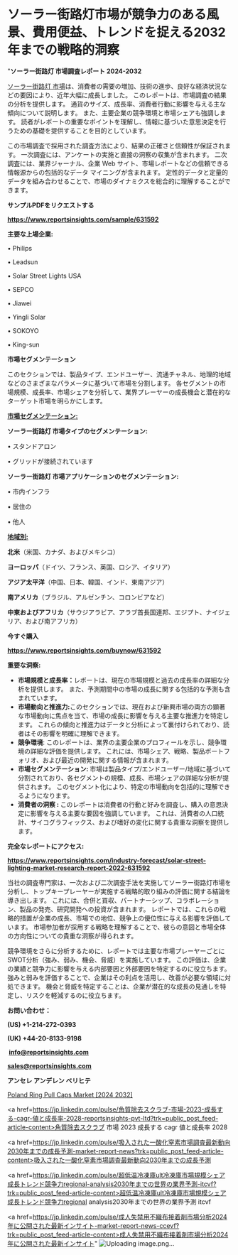 # ソーラー街路灯市場が競争力のある風景、費用便益、トレンドを捉える2032年までの戦略的洞察

"<strong>ソーラー街路灯 市場調査レポート 2024-2032</strong>

<a href=https://www.reportsinsights.com/sample/631592>ソーラー街路灯 市場</a>は、消費者の需要の増加、技術の進歩、良好な経済状況などの要因により、近年大幅に成長しました。 このレポートは、市場調査の結果の分析を提供します。 通貨のサイズ、成長率、消費者行動に影響を与える主な傾向について説明します。 また、主要企業の競争環境と市場シェアも強調します。 読者がレポートの重要なポイントを理解し、情報に基づいた意思決定を行うための基礎を提供することを目的としています。

この市場調査で採用された調査方法により、結果の正確さと信頼性が保証されます。 一次調査には、アンケートの実施と直接の洞察の収集が含まれます。 二次調査には、業界ジャーナル、企業 Web サイト、市場レポートなどの信頼できる情報源からの包括的なデータ マイニングが含まれます。 定性的データと定量的データを組み合わせることで、市場のダイナミクスを総合的に理解することができます。

<strong><b>サンプルPDFをリクエストする</b></strong>

<a href=https://www.reportsinsights.com/sample/631592><strong><u>https://www.reportsinsights.com/sample/631592</u></strong></a>

<strong>主要な上場企業:</strong>

• Philips

• Leadsun

• Solar Street Lights USA

• SEPCO

• Jiawei

• Yingli Solar

• SOKOYO

• King-sun

<strong>市場セグメンテーション</strong>

このセクションでは、製品タイプ、エンドユーザー、流通チャネル、地理的地域などのさまざまなパラメータに基づいて市場を分割します。 各セグメントの市場規模、成長率、市場シェアを分析して、業界プレーヤーの成長機会と潜在的なターゲット市場を明らかにします。

<strong><u>市場セグメンテーション</u></strong><strong><u>:</u></strong>

<strong>ソーラー街路灯 市場タイプのセグメンテーション:</strong>

• スタンドアロン

• グリッドが接続されています

<strong>ソーラー街路灯 市場アプリケーションのセグメンテーション:</strong>

• 市内インフラ

• 居住の

• 他人

<strong><u>地域別</u></strong><strong><u>:</u></strong>

<strong>北米</strong>（米国、カナダ、およびメキシコ）

<strong>ヨーロッパ</strong>（ドイツ、フランス、英国、ロシア、イタリア）

<strong>アジア太平洋</strong>（中国、日本、韓国、インド、東南アジア）

<strong>南アメリカ</strong>（ブラジル、アルゼンチン、コロンビアなど）

<strong>中東およびアフリカ</strong>（サウジアラビア、アラブ首長国連邦、エジプト、ナイジェリア、および南アフリカ）

<strong>今すぐ購入</strong>

<a href=https://www.reportsinsights.com/buynow/631592><strong><u>https://www.reportsinsights.com/buynow/631592</u></strong></a>

<strong>重要な洞察:</strong>
<ul>
  <li><strong>市場規模と成長率：</strong>レポートは、現在の市場規模と過去の成長率の詳細な分析を提供します。 また、予測期間中の市場の成長に関する包括的な予測も含まれています。</li>
  <li><strong>市場動向と推進力:</strong>このセクションでは、現在および新興市場の両方の顕著な市場動向に焦点を当て、市場の成長に影響を与える主要な推進力を特定します。 これらの傾向と推進力はデータと分析によって裏付けられており、読者はその影響を明確に理解できます。</li>
  <li><strong>競争環境</strong>: このレポートは、業界の主要企業のプロフィールを示し、競争環境の詳細な評価を提供します。 これには、市場シェア、戦略、製品ポートフォリオ、および最近の開発に関する情報が含まれます。</li>
  <li><strong>市場セグメンテーション: </strong>市場は製品タイプ/エンドユーザー/地域に基づいて分割されており、各セグメントの規模、成長、市場シェアの詳細な分析が提供されます。 このセグメント化により、特定の市場動向を包括的に理解できるようになります。</li>
  <li><strong>消費者の洞察 : </strong>このレポートは消費者の行動と好みを調査し、購入の意思決定に影響を与える主要な要因を強調しています。 これは、消費者の人口統計、サイコグラフィックス、および嗜好の変化に関する貴重な洞察を提供します。</li>
</ul>
<strong>完全なレポートにアクセス:</strong>

<a href=https://www.reportsinsights.com/industry-forecast/solar-street-lighting-market-research-report-2022-631592><strong><u><b>https://www.reportsinsights.com/industry-forecast/solar-street-lighting-market-research-report-2022-631592</b></u></strong></a>

当社の調査専門家は、一次および二次調査手法を実施してソーラー街路灯市場を分析し、トップキープレーヤーが実施する戦略的取り組みの評価に関する結論を導き出します。 これには、合併と買収、パートナーシップ、コラボレーション、製品の発売、研究開発への投資が含まれます。 レポートでは、これらの戦略的措置が企業の成長、市場での地位、競争上の優位性に与える影響を評価しています。 市場参加者が採用する戦略を理解することで、彼らの意図と市場全体の方向性についての貴重な洞察が得られます。

競争環境をさらに分析するために、レポートでは主要な市場プレーヤーごとにSWOT分析（強み、弱み、機会、脅威）を実施しています。 この評価は、企業の業績と競争力に影響を与える内部要因と外部要因を特定するのに役立ちます。 強みと弱みを評価することで、企業はその利点を活用し、改善が必要な領域に対処できます。 機会と脅威を特定することは、企業が潜在的な成長の見通しを特定し、リスクを軽減するのに役立ちます。

<strong>お問い合わせ：</strong>

<strong>(US) +1-214-272-0393</strong>

<strong>(UK) +44-20-8133-9198</strong>

<strong> </strong><a href=info@reportsinsights.com><strong><u>info@reportsinsights.com</u></strong></a>

<a href=sales@reportsinsights.com><strong><u>sales@reportsinsights.com</u></strong></a>

<strong>アンセレ アンデレン ベリヒテ</strong>

<a href=https://www.linkedin.com/pulse/poland-ring-pull-caps-market-swot-analysis-strategies-ep2tf/>Poland Ring Pull Caps Market [2024 2032]</a>

<a href=https://jp.linkedin.com/pulse/角質除去スクラブ-市場-2023-成長する-cagr-値と成長率-2028-reportsinsights-pvt-ltd?trk=public_post_feed-article-content>角質除去スクラブ 市場 2023 成長する cagr 値と成長率 2028</a>

<a href=https://jp.linkedin.com/pulse/吸入された一酸化窒素市場調査最新動向2030年までの成長予測-market-report-news?trk=public_post_feed-article-content>吸入された一酸化窒素市場調査最新動向2030年までの成長予測</a>

<a href=https://jp.linkedin.com/pulse/超低温冷凍庫ult冷凍庫市場規模シェア成長トレンド競争力regional-analysis2030年までの世界の業界予測-itcvf?trk=public_post_feed-article-content>超低温冷凍庫ult冷凍庫市場規模シェア成長トレンド競争力regional analysis2030年までの世界の業界予測 itcvf</a>

<a href=https://jp.linkedin.com/pulse/成人失禁用不織布接着剤市場分析2024年に公開された最新インサイト-market-report-news-ccevf?trk=public_post_feed-article-content>成人失禁用不織布接着剤市場分析2024年に公開された最新インサイト</a>"
![Uploading image.png…]()
